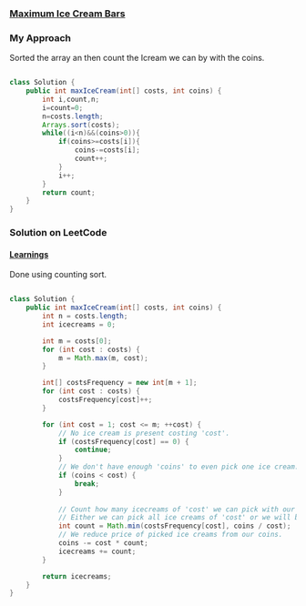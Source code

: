 ### [Maximum Ice Cream Bars](https://leetcode.com/problems/maximum-ice-cream-bars/)

### My Approach 

Sorted the array an then count the Icream we can by with the coins.

```java

class Solution {
    public int maxIceCream(int[] costs, int coins) {
        int i,count,n;
        i=count=0;
        n=costs.length;
        Arrays.sort(costs);
        while((i<n)&&(coins>0)){
            if(coins>=costs[i]){
                coins-=costs[i];
                count++;
            }
            i++;
        }
        return count;
    }
}

```

### Solution on LeetCode

#### [Learnings](https://github.com/idraksheikh/Study-Material/blob/master/Sorting.md#-counting-sort-)

Done using counting sort.

```java

class Solution {
    public int maxIceCream(int[] costs, int coins) {
        int n = costs.length;
        int icecreams = 0;

        int m = costs[0];
        for (int cost : costs) {
            m = Math.max(m, cost);
        }

        int[] costsFrequency = new int[m + 1];
        for (int cost : costs) {
            costsFrequency[cost]++;
        }

        for (int cost = 1; cost <= m; ++cost) {
            // No ice cream is present costing 'cost'.
            if (costsFrequency[cost] == 0) {
                continue;
            }
            // We don't have enough 'coins' to even pick one ice cream.
            if (coins < cost) {
                break;
            }
            
            // Count how many icecreams of 'cost' we can pick with our 'coins'.
            // Either we can pick all ice creams of 'cost' or we will be limited by remaining 'coins'.
            int count = Math.min(costsFrequency[cost], coins / cost);
            // We reduce price of picked ice creams from our coins.
            coins -= cost * count;
            icecreams += count;
        }

        return icecreams;
    }
}

```
